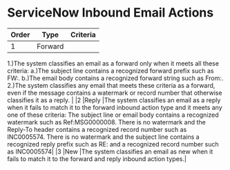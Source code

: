 # ServiceNow Inbound Email Actions



|Order|	Type	| Criteria|
|---|---|---|
|1	|Forward | 	
1.)The system classifies an email as a forward only when it meets all these criteria:
 a.)The subject line contains a recognized forward prefix such as FW:.
 b.)The email body contains a recognized forward string such as From:.
2.)The system classifies any email that meets these criteria as a forward, even if the message contains a watermark or record number that otherwise classifies it as a reply.
|
|2	|Reply	|The system classifies an email as a reply when it fails to match it to the forward inbound action type and it meets any one of these criteria:
The subject line or email body contains a recognized watermark such as Ref:MSG0000008.
There is no watermark and the Reply-To header contains a recognized record number such as INC0005574.
There is no watermark and the subject line contains a recognized reply prefix such as RE: and a recognized record number such as INC0005574|
|3	|New	|The system classifies an email as new when it fails to match it to the forward and reply inbound action types.|
